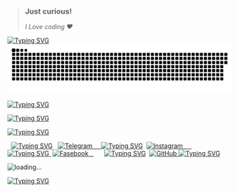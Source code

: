 > ### Just curious!  
> _I Love coding ❤️_ 

<a href="https://git.io/typing-svg"><img src="https://readme-typing-svg.herokuapp.com?font=Poppins+code&weight=600&duration=3000&pause=900000&color=30FF03&center=true&repeat=false&width=1555&height=10&lines=____________________________________________________________________________________________________________________________________________" alt="Typing SVG" /></a>
<a href="https://github.com/nodirbeksoliyev0811"><img src="contributions.svg"></a>


<a href="https://git.io/typing-svg"><img src="https://readme-typing-svg.herokuapp.com?font=Poppins+code&weight=600&duration=3000&pause=900000&color=30FF03&center=true&repeat=false&width=1555&height=10&lines=____________________________________________________________________________________________________________________________________________" alt="Typing SVG" /></a>

[![Typing SVG](https://readme-typing-svg.herokuapp.com?font=Poppins+code&weight=600&size=21&duration=300&pause=500&color=47FF00&center=true&vCenter=true&multiline=true&repeat=false&width=450&height=170&lines=%E2%94%82%E2%96%91%E2%96%91%E2%96%91%E2%96%91%E2%96%91%E2%96%91%E2%96%91%E2%96%91%E2%96%91%E2%96%91%E2%96%91%E2%96%91%E2%96%91%E2%96%91%E2%96%91%E2%96%91%E2%96%91%E2%96%91%E2%96%91%E2%96%91%E2%96%91%E2%96%91%E2%96%91%E2%96%91%E2%96%91%E2%96%91%E2%96%91%E2%96%91%E2%96%91%E2%96%91%E2%96%91%E2%96%91%E2%96%91%E2%96%91%E2%96%91%E2%94%82;%E2%94%82%E2%96%91%E2%96%91%E2%96%92%E2%96%92%E2%96%92%E2%96%92%E2%96%92%E2%96%92%E2%96%92%E2%96%92%E2%96%92%E2%96%92%E2%96%92%E2%96%92%E2%96%92%E2%96%92%E2%96%92%E2%96%92%E2%96%92%E2%96%92%E2%96%92%E2%96%92%E2%96%92%E2%96%92%E2%96%92%E2%96%92%E2%96%92%E2%96%92%E2%96%92%E2%96%92%E2%96%92%E2%96%92%E2%96%92%E2%96%91%E2%96%91%E2%94%82;%E2%94%82%E2%96%91%E2%96%91%E2%96%92%E2%96%92%E2%94%82I'm+Flutter+developer+%3C%2F%3E%E2%94%82%E2%96%92%E2%96%92%E2%96%91%E2%96%91%E2%94%82;%E2%94%82%E2%96%91%E2%96%91%E2%96%92%E2%96%92%E2%96%92%E2%96%92%E2%96%92%E2%96%92%E2%94%82Soliyev%C2%A0%C2%A0Nodirbek%E2%94%82%E2%96%92%E2%96%92%E2%96%92%E2%96%92%E2%96%92%E2%96%92%E2%96%91%E2%96%91%E2%94%82;%E2%94%82%E2%96%91%E2%96%91%E2%96%92%E2%96%92%E2%96%92%E2%96%92%E2%96%92%E2%96%92%E2%96%92%E2%96%92%E2%96%92%E2%96%92%E2%96%92%E2%96%92%E2%96%92%E2%96%92%E2%96%92%E2%96%92%E2%96%92%E2%96%92%E2%96%92%E2%96%92%E2%96%92%E2%96%92%E2%96%92%E2%96%92%E2%96%92%E2%96%92%E2%96%92%E2%96%92%E2%96%92%E2%96%92%E2%96%92%E2%96%91%E2%96%91%E2%94%82;%E2%94%82%E2%96%91%E2%96%91%E2%96%91%E2%96%91%E2%96%91%E2%96%91%E2%96%91%E2%96%91%E2%96%91%E2%96%91%E2%96%91%E2%96%91%E2%96%91%E2%96%91%E2%96%91%E2%96%91%E2%96%91%E2%96%91%E2%96%91%E2%96%91%E2%96%91%E2%96%91%E2%96%91%E2%96%91%E2%96%91%E2%96%91%E2%96%91%E2%96%91%E2%96%91%E2%96%91%E2%96%91%E2%96%91%E2%96%91%E2%96%91%E2%96%91%E2%94%82)]("https://github.com/nodirbeksoliyev0811)

<a href="https://git.io/typing-svg"><img src="https://readme-typing-svg.herokuapp.com?font=Poppins+code&weight=600&duration=3000&pause=900000&color=30FF03&center=true&repeat=false&width=1555&height=10&lines=____________________________________________________________________________________________________________________________________________" alt="Typing SVG" /></a>

  <a href="https://t.me/JANNATGAOSHIQMAN077"><img src="https://readme-typing-svg.herokuapp.com?font=Poppins+code&weight=600&duration=3000&pause=70000&color=24F700&center=true&vCenter=true&width=90&height=20&lines=Telegram" alt="Typing SVG" /></a>                 <a href="https://t.me/JANNATGAOSHIQMAN077"><img width="20px" alt="Telegram" title="Telegram" src="https://www.freepnglogos.com/uploads/telegram-logo-png-0.png"/>     <a href="https://www.instagram.com/nodirbek_soliyev0811"><img src="https://readme-typing-svg.herokuapp.com?font=Poppins+code&weight=600&duration=3000&pause=70000&color=24F700&center=true&vCenter=true&width=100&height=20&lines=Instagram" alt="Typing SVG" /></a>  <a href="https://www.instagram.com/nodirbek_soliyev0811"><img width="25px" alt="Instagram" title="Instagram" src="https://i.imgur.com/0Q8VJ80.png"/>     <a href="https://www.facebook.com/nodirchiksoliyev0811"><img src="https://readme-typing-svg.herokuapp.com?font=Poppins+code&weight=600&duration=3000&pause=70000&color=24F700&center=true&vCenter=true&width=90&height=20&lines=Fasebook" alt="Typing SVG" /> </a>  <a href="https://www.facebook.com/nodirchiksoliyev0811"><img width="23px" alt="Fasebook" title="Fasebook" src="https://www.freepnglogos.com/uploads/facebook-icons/facebook-icon-transparent-background-3.png"/>   </a>&#8287;&#8287;&#8287;&#8287;&#8287; <a href="https://github.com/nodirbeksoliyev0811"><img src="https://readme-typing-svg.herokuapp.com?font=Poppins+code&weight=600&duration=3000&pause=70000&color=24F700&center=true&vCenter=true&width=80&height=20&lines=Git+Hub" alt="Typing SVG" /></a> 
<a href="https://github.com/nodirbeksoliyev0811"><img width="25px" alt="GitHub" title="Github" src="https://imgur.com/7Pa4G14.png"/>
<a href="https://git.io/typing-svg"><img src="https://readme-typing-svg.herokuapp.com?font=Poppins+code&weight=600&duration=3000&pause=900000&color=30FF03&center=true&repeat=false&width=1555&height=10&lines=____________________________________________________________________________________________________________________________________________" alt="Typing SVG" /></a>

![loading...](https://user-images.githubusercontent.com/116708762/214655455-26f19a64-660c-4578-b961-089d67f4b9b7.png)

<a href="https://git.io/typing-svg"><img src="https://readme-typing-svg.herokuapp.com?font=Poppins+code&weight=600&duration=3000&pause=900000&color=30FF03&center=true&repeat=false&width=1555&height=10&lines=____________________________________________________________________________________________________________________________________________" alt="Typing SVG" /></a>
